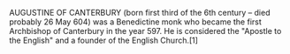 AUGUSTINE OF CANTERBURY (born first third of the 6th century – died probably 26 May 604) was a Benedictine monk who became the first Archbishop of Canterbury in the year 597. He is considered the "Apostle to the English" and a founder of the English Church.[1]
